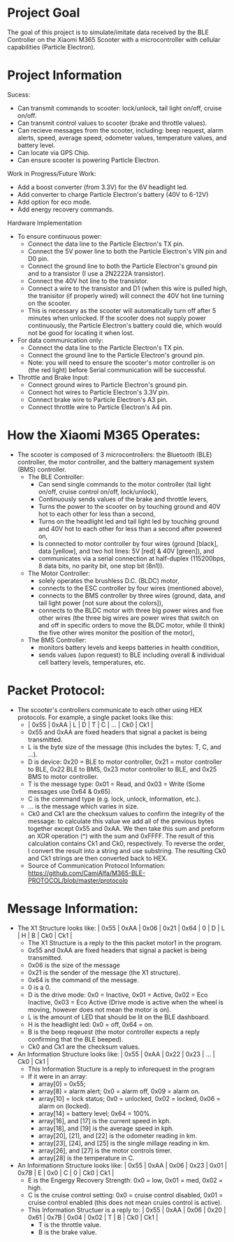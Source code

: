 # Project Goal
The goal of this project is to simulate/imitate data received by the BLE Controller on the Xiaomi M365 Scooter with a microcontroller with cellular capabilities (Particle Electron).

# Project Information

Sucess:
- Can transmit commands to scooter: lock/unlock, tail light on/off, cruise on/off.
- Can transmit control values to scooter (brake and throttle values).
- Can recieve messages from the scooter, including: beep request, alarm alerts, speed, average speed, odometer values, temperature values, and battery level.
- Can locate via GPS Chip.
- Can ensure scooter is powering Particle Electron.

Work in Progress/Future Work:
- Add a boost converter (from 3.3V) for the 6V headlight led.
- Add converter to charge Particle Electron's battery (40V to 6-12V)
- Add option for eco mode.
- Add energy recovery commands.

Hardware Implementation
- To ensure continuous power:
  - Connect the data line to the Particle Electron's TX pin.
  - Connect the 5V power line to both the Particle Electron's VIN pin and D0 pin.
  - Connect the ground line to both the Particle Electron's ground pin and to a transistor (I use a 2N2222A transistor).
  - Connect the 40V hot line to the transistor.
  - Connect a wire to the transistor and D1 (when this wire is pulled high, the tranisitor (if properly wired) will connect the 40V hot line turning on the scooter. 
  - This is necessary as the scooter will automatically turn off after 5 minutes when unlocked. If the scooter does not supply power continuously, the Particle Electron's battery could die, which would not be good for locating it when lost.
- For data communication only:
  - Connect the data line to the Particle Electron's TX pin.
  - Connect the ground line to the Particle Electron's ground pin.
  - Note: you will need to ensure the scooter's motor controller is on (the red light) before Serial communication will be successful.
- Throttle and Brake Input:
  - Connect ground wires to Particle Electron's ground pin.
  - Connect hot wires to Particle Electron's 3.3V pin.
  - Connect brake wire to Particle Electron's A3 pin.
  - Connect throttle wire to Particle Electron's A4 pin.

# How the Xiaomi M365 Operates:
- The scooter is composed of 3 microcontrollers: the Bluetooth (BLE) controller, the motor controller, and the battery management system (BMS) controller.
  - The BLE Controller:
    - Can send single commands to the motor controller (tail light on/off, cruise control on/off, lock/unlock),
    - Continuously sends values of the brake and throttle levers,
    - Turns the power to the scooter on by touching ground and 40V hot to each other for less than a second,
    - Turns on the headlight led and tail light led by touching ground and 40V hot to each other for less than a second after powered on,
    - Is connected to motor controller by four wires (ground [black], data [yellow], and two hot lines: 5V [red] & 40V [green]), and
    - communicates via a serial connection at half-duplex (115200bps, 8 data bits, no parity bit, one stop bit (8n1)).
  - The Motor Controller:
    - solely operates the brushless D.C. (BLDC) motor,
    - connects to the ESC controller by four wires (mentioned above),
    - connects to the BMS controller by three wires (ground, data, and tail light power [not sure about the colors]),
    - connects to the BLDC motor with three big power wires and five other wires (the three big wires are power wires that switch on and off in specific orders to move the BLDC motor, while (I think) the five other wires monitor the position of the motor),
  - The BMS Controller:
    - monitors battery levels and keeps batteries in health condition,
    - sends values (upon request) to BLE including overall & individual cell battery levels, temperatures, etc.
# Packet Protocol:
- The scooter's controllers communicate to each other using HEX protocols. For example, a single packet looks like this:
  - | 0x55 | 0xAA | L | D | T | C | ... | Ck0 | Ck1 |
  - 0x55 and 0xAA are fixed headers that signal a packet is being transmitted.
  - L is the byte size of the message (this includes the bytes: T, C, and ...).
  - D is device: 0x20 = BLE to motor controller, 0x21 = motor controller to BLE, 0x22 BLE to BMS, 0x23 motor controller to BLE, and 0x25 BMS to motor controller.
  - T is the message type: 0x01 = Read, and 0x03 = Write (Some messages use 0x64 & 0x65).
  - C is the command type (e.g. lock, unlock, information, etc.).
  - ... is the message which varies in size.
  - Ck0 and Ck1 are the checksum values to confirm the integrity of the message: to calculate this value we add all of the previous bytes together except 0x55 and 0xAA. We then take this sum and preform an XOR operation (^) with the sum and 0xFFFF. The result of this calculation contains Ck1 and Ck0, respectively. To reverse the order, I convert the result into a string and use substring. The resulting Ck0 and Ck1 strings are then converted back to HEX.
  - Source of Communication Protocol Information: https://github.com/CamiAlfa/M365-BLE-PROTOCOL/blob/master/protocolo
  
# Message Information:
- The X1 Structure looks like: | 0x55 | 0xAA | 0x06 | 0x21 | 0x64 | 0 | D | L | H | B | Ck0 | Ck1 |
  - The X1 Structure is a reply to the this packet motor1 in the program.
  - 0x55 and 0xAA are fixed headers that signal a packet is being transmitted.
  - 0x06 is the size of the message
  - 0x21 is the sender of the message (the X1 structure).
  - 0x64 is the command of the message.
  - 0 is a 0.
  - D is the drive mode: 0x0 = Inactive, 0x01 = Active, 0x02 = Eco Inactive, 0x03 = Eco Active (Drive mode is active when the wheel is moving, however does not mean the motor is on).
  - L is the amount of LED that should be lit on the BLE dashboard.
  - H is the headlight led: 0x0 = off, 0x64 = on.
  - B is the beep reqeuest (the motor controller expects a reply confirming that the BLE beeped).
  - Ck0 and Ck1 are the checksum values.
- An Information Structure looks like: | 0x55 | 0xAA | 0x22 | 0x23 | ... | Ck0 | Ck1 |
  - This Information Stucture is a reply to inforequest in the program
  - If it were in an array:
    - array[0] = 0x55;
    - array[8] = alarm alert; 0x0 = alarm off, 0x09 = alarm on.
    - array[10] = lock status; 0x0 = unlocked, 0x02 = locked, 0x06 = alarm on (locked).
    - array[14] = battery level; 0x64 = 100%.
    - array[16], and [17] is the current speed in kph.
    - array[18], and [19] is the average speed in kph.
    - array[20], [21], and [22] is the odometer reading in km.
    - array[23], [24], and [25] is the single millage reading in km.
    - array[26], and [27] is the motor controls timer.
    - array[28] is the temperature in C. 
- An Informationn Structure looks like: | 0x55 | 0xAA | 0x06 | 0x23 | 0x01 | 0x7B | E | 0x0 | C | 0 | Ck0 | Ck1 |
  - E is the Engergy Recovery Strength: 0x0 = low, 0x01 = med, 0x02 = high.
  - C is the cruise control setting: 0x0 = cruise control disabled, 0x01 = cruise control enabled (this does not mean cruies control is active).
  - This Information Structuer is a reply to: | 0x55 | 0xAA | 0x06 | 0x20 | 0x61 | 0x7B | 0x04 | 0x02 | T | B | Ck0 | Ck1 |
    - T is the throttle value.
    - B is the brake value.
